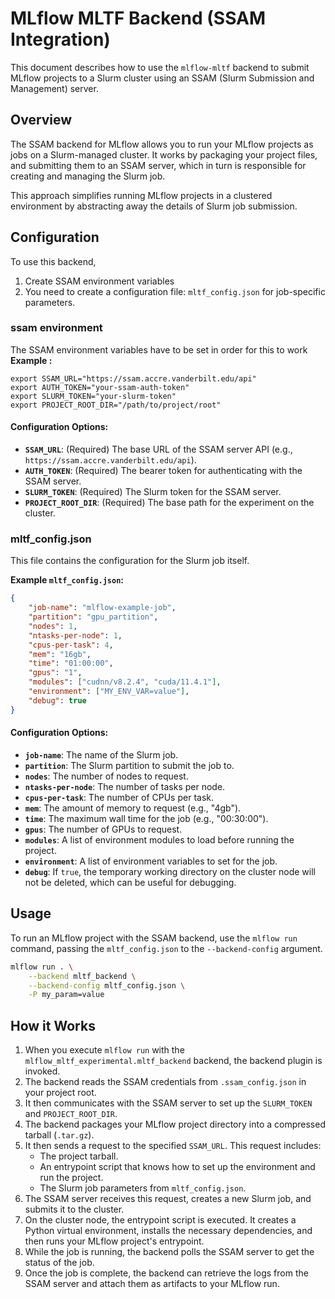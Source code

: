 # MLflow MLTF Backend (SSAM Integration)

This document describes how to use the `mlflow-mltf` backend to submit MLflow projects to a Slurm cluster using an SSAM (Slurm Submission and Management) server.

## Overview

The SSAM backend for MLflow allows you to run your MLflow projects as jobs on a Slurm-managed cluster. It works by packaging your project files, and submitting them to an SSAM server, which in turn is responsible for creating and managing the Slurm job.

This approach simplifies running MLflow projects in a clustered environment by abstracting away the details of Slurm job submission.

## Configuration

To use this backend,

1. Create SSAM environment variables
2. You need to create a configuration file: `mltf_config.json` for job-specific parameters.

### ssam environment

The SSAM environment variables have to be set in order for this to work
**Example :**

```
export SSAM_URL="https://ssam.accre.vanderbilt.edu/api"
export AUTH_TOKEN="your-ssam-auth-token"
export SLURM_TOKEN="your-slurm-token"
export PROJECT_ROOT_DIR="/path/to/project/root"
```

#### Configuration Options:

*   **`SSAM_URL`**: (Required) The base URL of the SSAM server API (e.g., `https://ssam.accre.vanderbilt.edu/api`).
*   **`AUTH_TOKEN`**: (Required) The bearer token for authenticating with the SSAM server.
*   **`SLURM_TOKEN`**: (Required) The Slurm token for the SSAM server.
*   **`PROJECT_ROOT_DIR`**: (Required) The base path for the experiment on the cluster.

### mltf_config.json

This file contains the configuration for the Slurm job itself.

**Example `mltf_config.json`:**

```json
{
    "job-name": "mlflow-example-job",
    "partition": "gpu_partition",
    "nodes": 1,
    "ntasks-per-node": 1,
    "cpus-per-task": 4,
    "mem": "16gb",
    "time": "01:00:00",
    "gpus": "1",
    "modules": ["cudnn/v8.2.4", "cuda/11.4.1"],
    "environment": ["MY_ENV_VAR=value"],
    "debug": true
}
```

#### Configuration Options:

*   **`job-name`**: The name of the Slurm job.
*   **`partition`**: The Slurm partition to submit the job to.
*   **`nodes`**: The number of nodes to request.
*   **`ntasks-per-node`**: The number of tasks per node.
*   **`cpus-per-task`**: The number of CPUs per task.
*   **`mem`**: The amount of memory to request (e.g., "4gb").
*   **`time`**: The maximum wall time for the job (e.g., "00:30:00").
*   **`gpus`**: The number of GPUs to request.
*   **`modules`**: A list of environment modules to load before running the project.
*   **`environment`**: A list of environment variables to set for the job.
*   **`debug`**: If `true`, the temporary working directory on the cluster node will not be deleted, which can be useful for debugging.

## Usage

To run an MLflow project with the SSAM backend, use the `mlflow run` command, passing the `mltf_config.json` to the `--backend-config` argument.

```bash
mlflow run . \
    --backend mltf_backend \
    --backend-config mltf_config.json \
    -P my_param=value
```

## How it Works

1.  When you execute `mlflow run` with the `mlflow_mltf_experimental.mltf_backend` backend, the backend plugin is invoked.
2.  The backend reads the SSAM credentials from `.ssam_config.json` in your project root.
3.  It then communicates with the SSAM server to set up the `SLURM_TOKEN` and `PROJECT_ROOT_DIR`.
4.  The backend packages your MLflow project directory into a compressed tarball (`.tar.gz`).
5.  It then sends a request to the specified `SSAM_URL`. This request includes:
    *   The project tarball.
    *   An entrypoint script that knows how to set up the environment and run the project.
    *   The Slurm job parameters from `mltf_config.json`.
6.  The SSAM server receives this request, creates a new Slurm job, and submits it to the cluster.
7.  On the cluster node, the entrypoint script is executed. It creates a Python virtual environment, installs the necessary dependencies, and then runs your MLflow project's entrypoint.
8.  While the job is running, the backend polls the SSAM server to get the status of the job.
9.  Once the job is complete, the backend can retrieve the logs from the SSAM server and attach them as artifacts to your MLflow run.

